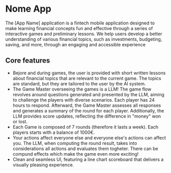 # Nome App

The [App Name] application is a fintech mobile application designed to make learning financial concepts fun and effective through a series of interactive games and preliminary lessons. We help users develop a better understanding of various financial topics, such as investments, budgeting, saving, and more, through an engaging and accessible experience

## Core features
- Bejore and during games, the user is provided with short written lessons about financial topics that are relevant to the current game.
  The topics are standard, but they are tailored to the user by the AI system.
- The Game Master overseeing the games is a LLM!
  The game flow revolves around questions generated and presented by the LLM, aiming to challenge the players with diverse scenarios. Each player has 24 hours to       respond. Afterward, the Game Master assesses all responses and generates a summary of the round for each player. Additionally, the LLM provides score updates,        reflecting the difference in "money" won or lost.
- Each Game is composed of 7 rounds (therefore it lasts a week). Each players starts with a balance of 1000€.
- Your actions affect everyone else and everyone else's actions can affect you. The LLM, when computing the round result, takes into considerations all actions and     evaluates them togheter. There can be compund effects which make the game even more exciting!
- Clean and seamless UI, featuring a line chart scoreboard that delivers a visually pleasing experience.

